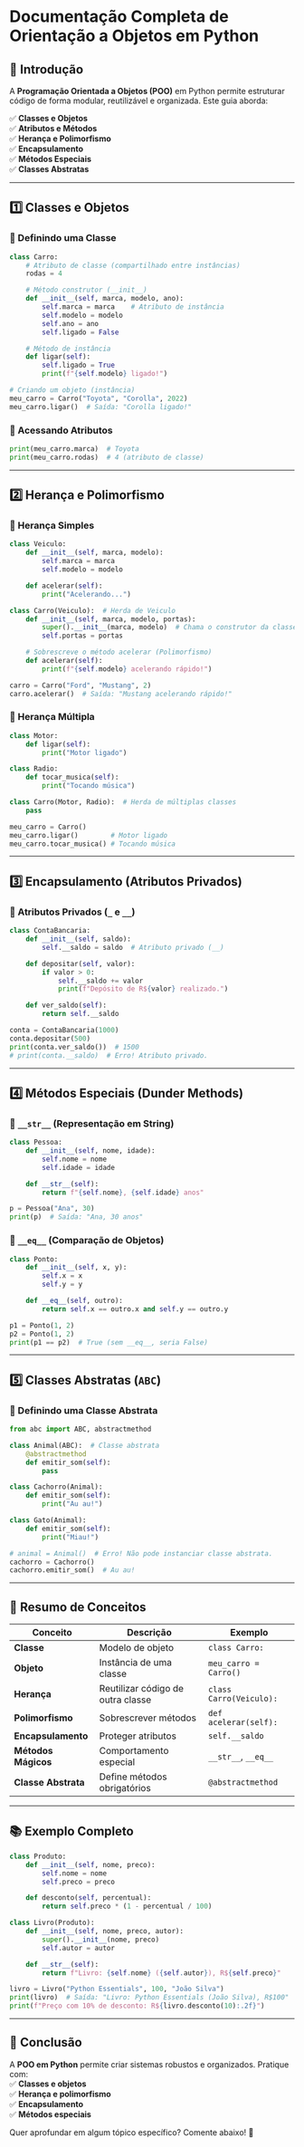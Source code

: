 # **Documentação Completa de Orientação a Objetos em Python**  

## **📌 Introdução**  
A **Programação Orientada a Objetos (POO)** em Python permite estruturar código de forma modular, reutilizável e organizada. Este guia aborda:  

✅ **Classes e Objetos**  
✅ **Atributos e Métodos**  
✅ **Herança e Polimorfismo**  
✅ **Encapsulamento**  
✅ **Métodos Especiais**  
✅ **Classes Abstratas**  

---

## **1️⃣ Classes e Objetos**  

### **📌 Definindo uma Classe**  
```python
class Carro:
    # Atributo de classe (compartilhado entre instâncias)
    rodas = 4  

    # Método construtor (__init__)
    def __init__(self, marca, modelo, ano):
        self.marca = marca    # Atributo de instância
        self.modelo = modelo  
        self.ano = ano        
        self.ligado = False   

    # Método de instância
    def ligar(self):
        self.ligado = True
        print(f"{self.modelo} ligado!")

# Criando um objeto (instância)
meu_carro = Carro("Toyota", "Corolla", 2022)
meu_carro.ligar()  # Saída: "Corolla ligado!"
```

### **📌 Acessando Atributos**  
```python
print(meu_carro.marca)  # Toyota
print(meu_carro.rodas)  # 4 (atributo de classe)
```

---

## **2️⃣ Herança e Polimorfismo**  

### **📌 Herança Simples**  
```python
class Veiculo:
    def __init__(self, marca, modelo):
        self.marca = marca
        self.modelo = modelo

    def acelerar(self):
        print("Acelerando...")

class Carro(Veiculo):  # Herda de Veiculo
    def __init__(self, marca, modelo, portas):
        super().__init__(marca, modelo)  # Chama o construtor da classe pai
        self.portas = portas

    # Sobrescreve o método acelerar (Polimorfismo)
    def acelerar(self):
        print(f"{self.modelo} acelerando rápido!")

carro = Carro("Ford", "Mustang", 2)
carro.acelerar()  # Saída: "Mustang acelerando rápido!"
```

### **📌 Herança Múltipla**  
```python
class Motor:
    def ligar(self):
        print("Motor ligado")

class Radio:
    def tocar_musica(self):
        print("Tocando música")

class Carro(Motor, Radio):  # Herda de múltiplas classes
    pass

meu_carro = Carro()
meu_carro.ligar()        # Motor ligado
meu_carro.tocar_musica() # Tocando música
```

---

## **3️⃣ Encapsulamento (Atributos Privados)**  

### **📌 Atributos Privados (`_` e `__`)**  
```python
class ContaBancaria:
    def __init__(self, saldo):
        self.__saldo = saldo  # Atributo privado (__)

    def depositar(self, valor):
        if valor > 0:
            self.__saldo += valor
            print(f"Depósito de R${valor} realizado.")

    def ver_saldo(self):
        return self.__saldo

conta = ContaBancaria(1000)
conta.depositar(500)
print(conta.ver_saldo())  # 1500
# print(conta.__saldo)  # Erro! Atributo privado.
```

---

## **4️⃣ Métodos Especiais (Dunder Methods)**  

### **📌 `__str__` (Representação em String)**  
```python
class Pessoa:
    def __init__(self, nome, idade):
        self.nome = nome
        self.idade = idade

    def __str__(self):
        return f"{self.nome}, {self.idade} anos"

p = Pessoa("Ana", 30)
print(p)  # Saída: "Ana, 30 anos"
```

### **📌 `__eq__` (Comparação de Objetos)**  
```python
class Ponto:
    def __init__(self, x, y):
        self.x = x
        self.y = y

    def __eq__(self, outro):
        return self.x == outro.x and self.y == outro.y

p1 = Ponto(1, 2)
p2 = Ponto(1, 2)
print(p1 == p2)  # True (sem __eq__, seria False)
```

---

## **5️⃣ Classes Abstratas (`ABC`)**  

### **📌 Definindo uma Classe Abstrata**  
```python
from abc import ABC, abstractmethod

class Animal(ABC):  # Classe abstrata
    @abstractmethod
    def emitir_som(self):
        pass

class Cachorro(Animal):
    def emitir_som(self):
        print("Au au!")

class Gato(Animal):
    def emitir_som(self):
        print("Miau!")

# animal = Animal()  # Erro! Não pode instanciar classe abstrata.
cachorro = Cachorro()
cachorro.emitir_som()  # Au au!
```

---

## **📌 Resumo de Conceitos**  

| **Conceito**      | **Descrição** | **Exemplo** |
|------------------|-------------|------------|
| **Classe**       | Modelo de objeto | `class Carro:` |
| **Objeto**       | Instância de uma classe | `meu_carro = Carro()` |
| **Herança**      | Reutilizar código de outra classe | `class Carro(Veiculo):` |
| **Polimorfismo** | Sobrescrever métodos | `def acelerar(self):` |
| **Encapsulamento** | Proteger atributos | `self.__saldo` |
| **Métodos Mágicos** | Comportamento especial | `__str__`, `__eq__` |
| **Classe Abstrata** | Define métodos obrigatórios | `@abstractmethod` |

---

## **📚 Exemplo Completo**  

```python
class Produto:
    def __init__(self, nome, preco):
        self.nome = nome
        self.preco = preco

    def desconto(self, percentual):
        return self.preco * (1 - percentual / 100)

class Livro(Produto):
    def __init__(self, nome, preco, autor):
        super().__init__(nome, preco)
        self.autor = autor

    def __str__(self):
        return f"Livro: {self.nome} ({self.autor}), R${self.preco}"

livro = Livro("Python Essentials", 100, "João Silva")
print(livro)  # Saída: "Livro: Python Essentials (João Silva), R$100"
print(f"Preço com 10% de desconto: R${livro.desconto(10):.2f}")
```

---

## **🚀 Conclusão**  
A **POO em Python** permite criar sistemas robustos e organizados. Pratique com:  
✅ **Classes e objetos**  
✅ **Herança e polimorfismo**  
✅ **Encapsulamento**  
✅ **Métodos especiais**  

Quer aprofundar em algum tópico específico? Comente abaixo! 🚀